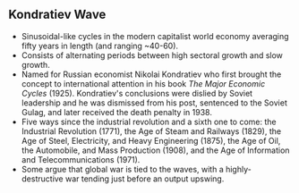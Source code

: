 Kondratiev Wave
---------------

* Sinusoidal-like cycles in the modern capitalist world economy averaging fifty years in length (and ranging ~40-60).
* Consists of alternating periods between high sectoral growth and slow growth.
* Named for Russian economist Nikolai Kondratiev who first brought the concept to international attention in his book _The Major Economic Cycles_ (1925). Kondratiev's conclusions were dislied by Soviet leadership and he was dismissed from his post, sentenced to the Soviet Gulag, and later received the death penalty in 1938.
* Five ways since the industrial revolution and a sixth one to come: the Industrial Revolution (1771), the Age of Steam and Railways (1829), the Age of Steel, Electricity, and Heavy Engineering (1875), the Age of Oil, the Automobile, and Mass Production (1908), and the Age of Information and Telecommunications (1971).
* Some argue that global war is tied to the waves, with a highly-destructive war tending just before an output upswing.
